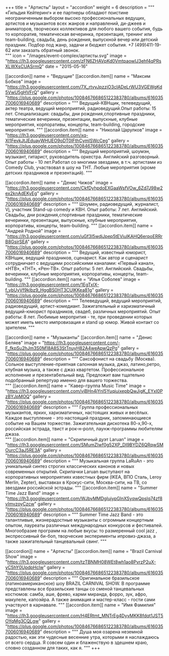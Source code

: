 +++
title = "Артисты"
layout = "accordion"
weight = 6
description = """
   «Гильдия Кейтеринг» и ее партнеры обладают поистине неограниченным выбором высоко профессиональных ведущих, артистов и музыкантов всех жанров и направлений, ди-джеев и аниматоров, творческих коллективов для любого вашего события, будь то  корпоратив, тематическая вечеринка, презентация, тренинг или team-building, свадьба, день рождения, выпускной вечер или детский праздник. Подбор под жанр, задачи и бюджет события. +7 (499)411-19-62 или заказать обратный звонок.  
"""
icon = "/images/event-complex/артисты.svg"
image = "https://lh3.googleusercontent.com/zFN6ZHAVpKd0VmtpaowIJ3ehf4qPRsXLWXsCUASrmQ"
date = "2015-05-16"  

[[accordion]]
  name = "Ведущие"
  [[accordion.item]]
    name = "Максим Бобков"
    image = "https://lh3.googleusercontent.com/7X_rtvyJpzzjO3cIADeLrWU3VGEWgKd5VwU5gHVFrQ"
    gallery = "https://plus.google.com/photos/100846766865122383780/albums/6160357006016940689"
    description = """
Ведущий-КВНщик, телеведущий, актер театра, ведущий мероприятий, радиоведущий.Опыт работы: 15 лет. Специализация: свадьбы,	дни рождения,спортивные праздники, тематические вечеринки, презентации, выпускные, клубные мероприятия, корпоративы, концерты, team-building, городские мероприятия.
    """
  [[accordion.item]]
    name = "Николай Царулков"
    image = "https://lh3.googleusercontent.com/xq-Xl1FevkJtJEduayWHUEO9oDT0IFthCymISWcCeg"
    gallery = "https://plus.google.com/photos/100846766865122383780/albums/6160357006016940689"
    description = """
    Ведущий мероприятий, шоумэн, музыкант, гитарист, руководитель оркестра. Английский разговорный. Опыт работы - 10 лет.Работал со многими звездами, в т.ч. артистами из Comedy Club, участвовал в шоу на ТНТ. Любые мероприятия (кроме детских праздников и презентаций).
        """

   [[accordion.item]]
      name = "Денис Чижов"
      image = "https://lh3.googleusercontent.com/CkfDyhpdoEXGaaWsfVOw_6Zd7J98w2ex2knAdEKyEg"
      gallery = "https://plus.google.com/photos/100846766865122383780/albums/6160357006016940689"
      description = """
      Шоумен, радиоведущий, журналист, Vj, участник Stand-up соmedy и КВН. Опыт работы: 7 лет. Английский. Свадьбы,	дни рождения,спортивные праздники, тематические вечеринки, презентации, выпускные, клубные мероприятия, корпоративы, концерты, team-building.
          """
   [[accordion.item]]
      name = "Андрей Родной"
      image = "https://lh3.googleusercontent.com/uGf3I5wdjJpep5tEViulKAHQ6erpoERRrB8GsirSEA"
      gallery = "https://plus.google.com/photos/100846766865122383780/albums/6160357006016940689"
      description = """
      Ведущий, известный юморист, КВНщик, ведущий праздников, сценарист.	Как автор и сценарист сотрудничает с ведущими российскими каналами: «Первый канал», «НТВ», «ТНТ», «Рен-ТВ». Опыт работы: 5 лет. Английский. Свадьбы, вечеринки, клубные мероприятия, корпоративы, концерты, team-building.
          """
   [[accordion.item]]
      name = "Илья Соболев"
      image = "https://lh3.googleusercontent.com/1EgTxIX-f_ybUyVf9klbz9_HggBS0HT3CUlKKea81g"
      gallery = "https://plus.google.com/photos/100846766865122383780/albums/6160357006016940689"
      description = """
      Телеведущий, ведущий мероприятий, радиоведущий, артист-комедиант. Зажигательный и харизматичный ведущий-юморист праздников, свадеб, различных мероприятий. Опыт работы: 8 лет. Любимые меропрития - те, при проведении которых может иметь место импровизация и stand up юмор. Живой контакт со зрителем.
          """

[[accordion]]
  name = "Музыканты"
  [[accordion.item]]
    name = "Денис Беляев"
    image = "https://lh3.googleusercontent.com/-F_fkpSu2hJm3S0M18A8S3StTnuyH82A4weApwQzPg"
    gallery = "https://plus.google.com/photos/100846766865122383780/albums/6160357006016940689"
    description = """
    Саксофонист на свадьбу (Москва). Сольное выступление-приятная салонная музыка, джаз, латино,ретро, клубная музыка, а также с джаз квартетом. Профессиональное исполнение и презентабельный вид. Предложит вам тщательно подобранный репертуар именно для вашего торжества.  
    """
  [[accordion.item]]
    name = "Кавер-группа Music Time"
    image = "https://lh3.googleusercontent.com/vjBHn4jYnI5YuqiuixepbQwJigK_EYxI0PzBYJpMOQ"
    gallery = "https://plus.google.com/photos/100846766865122383780/albums/6160357006016940689"
    description = """
    Группа профессиональных музыкантов, ярких, харизматичных, настоящих живых и весёлых. Каждое выступление - это настоящий праздник, запоминающиеся событие на Вашем торжестве. Зажигательная дискотека 80-х,90-х, российская эстрада, твист и рок-н-ролл, лаунж-программы любителям джаза.  
    """
  [[accordion.item]]
    name = "Скрипичный дуэт Laruan"
    image = "https://lh3.googleusercontent.com/SMumZIwf0g52XP_DI9BYDZ6QRqwSMOurcC3aJ5RE3A"
    gallery = "https://plus.google.com/photos/100846766865122383780/albums/6160357006016940689"
    description = """
      Музыкальная группа LaRuAn - это уникальный синтез строгих классических канонов и новых современных открытий. Скрипачки Laruan выступают на корпоративных мероприятиях известных фирм (IKEA, ВПО Сталь, Leroy Merlin, Zepter), выставках в Крокус-сити, Москва-сити, на ТВ, со звездами российской эстрады.
    """
  [[accordion.item]]
    name = "Summer Time Jazz Band"
    image = "https://lh3.googleusercontent.com/WJbvMMDgIujypGlnXSyqwQpsIq74zf8vImvzoyCzcw"
    gallery = "https://plus.google.com/photos/100846766865122383780/albums/6160357006016940689"
    description = """
    Summer Time Jazz Band - это талантливые, жизнерадостные музыканты с огромным концертным опытом, лауреаты различных международных конкурсов и фестивалей. Многообразие программ на любые вкусы: то размеренный cool jazz , экспрессивный би-боп, творческие эксперименты ипровиз-джаза, а также зажигательный танцевальный свинг.
    """

[[accordion]]
  name = "Артисты"
  [[accordion.item]]
    name = "Brazil Carnival Show"
    image = "https://lh3.googleusercontent.com/tzTBNMH08WEt8wh1ao8PvrzP2uX-yC5hY0UpdpHclw"
    gallery = "https://plus.google.com/photos/100846766865122383780/albums/6160357006016940689"
    description = """
    Оригинальное бразильское (латиноамериканское) шоу BRAZIL CARNIVAL SHOW. В программе представлены все бразильские танцы со сменой танцевальных костюмов: самба, аше, фрево, карми миранда, форро, зук, афро, макулеле, капоэйра. А также анимация и мастер-класс - гости сами участвуют в карнавале.
    """
  [[accordion.item]]
    name = "Имя Фамилия"
    image = "https://lh3.googleusercontent.com/H4ERtmt_MNTrEg4DyvMKK8fdqt1JST5OYqMg3CQLgw"
    gallery = "https://plus.google.com/photos/100846766865122383780/albums/6160357006016940689"
    description = """
      Душа моя озарена неземной радостью, как эти чудесные весенние утра, которыми я наслаждаюсь от всего сердца. Я совсем один и блаженствую в здешнем краю, словно созданном для таких, как я.
    """
+++
